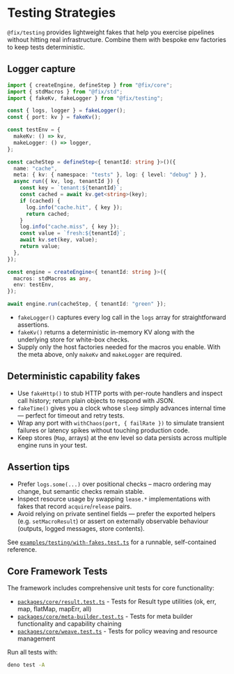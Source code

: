 # Testing Strategies

`@fix/testing` provides lightweight fakes that help you exercise pipelines
without hitting real infrastructure. Combine them with bespoke env factories to
keep tests deterministic.

## Logger capture

```ts
import { createEngine, defineStep } from "@fix/core";
import { stdMacros } from "@fix/std";
import { fakeKv, fakeLogger } from "@fix/testing";

const { logs, logger } = fakeLogger();
const { port: kv } = fakeKv();

const testEnv = {
  makeKv: () => kv,
  makeLogger: () => logger,
};

const cacheStep = defineStep<{ tenantId: string }>()({
  name: "cache",
  meta: { kv: { namespace: "tests" }, log: { level: "debug" } },
  async run({ kv, log, tenantId }) {
    const key = `tenant:${tenantId}`;
    const cached = await kv.get<string>(key);
    if (cached) {
      log.info("cache.hit", { key });
      return cached;
    }
    log.info("cache.miss", { key });
    const value = `fresh:${tenantId}`;
    await kv.set(key, value);
    return value;
  },
});

const engine = createEngine<{ tenantId: string }>({
  macros: stdMacros as any,
  env: testEnv,
});

await engine.run(cacheStep, { tenantId: "green" });
```

- `fakeLogger()` captures every log call in the `logs` array for straightforward
  assertions.
- `fakeKv()` returns a deterministic in-memory KV along with the underlying
  store for white-box checks.
- Supply only the host factories needed for the macros you enable. With the meta
  above, only `makeKv` and `makeLogger` are required.

## Deterministic capability fakes

- Use `fakeHttp()` to stub HTTP ports with per-route handlers and inspect call
  history; return plain objects to respond with JSON.
- `fakeTime()` gives you a clock whose `sleep` simply advances internal time —
  perfect for timeout and retry tests.
- Wrap any port with `withChaos(port, { failRate })` to simulate transient
  failures or latency spikes without touching production code.
- Keep stores (`Map`, arrays) at the env level so data persists across multiple
  engine runs in your test.

## Assertion tips

- Prefer `logs.some(...)` over positional checks – macro ordering may change,
  but semantic checks remain stable.
- Inspect resource usage by swapping `lease.*` implementations with fakes that
  record `acquire`/`release` pairs.
- Avoid relying on private sentinel fields — prefer the exported helpers (e.g.
  `setMacroResult`) or assert on externally observable behaviour (outputs,
  logged messages, store contents).

See
[`examples/testing/with-fakes.test.ts`](./../examples/testing/with-fakes.test.ts)
for a runnable, self-contained reference.

## Core Framework Tests

The framework includes comprehensive unit tests for core functionality:

- [`packages/core/result.test.ts`](./../packages/core/result.test.ts) - Tests
  for Result type utilities (ok, err, map, flatMap, mapErr, all)
- [`packages/core/meta-builder.test.ts`](./../packages/core/meta-builder.test.ts) -
  Tests for meta builder functionality and capability chaining
- [`packages/core/weave.test.ts`](./../packages/core/weave.test.ts) - Tests for
  policy weaving and resource management

Run all tests with:

```bash
deno test -A
```

